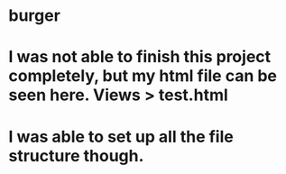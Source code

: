 # burger

# I was not able to finish this project completely, but my html file can be seen here.  Views > test.html
# I was able to set up all the file structure though.
